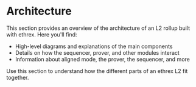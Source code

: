 # Architecture

This section provides an overview of the architecture of an L2 rollup built with ethrex. Here you'll find:

- High-level diagrams and explanations of the main components
- Details on how the sequencer, prover, and other modules interact
- Information about aligned mode, the prover, the sequencer, and more

Use this section to understand how the different parts of an ethrex L2 fit together.
